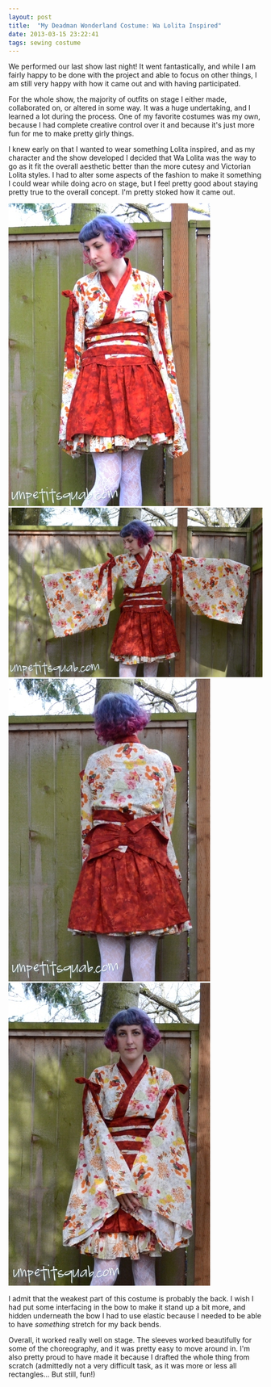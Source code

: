 ```yaml
---
layout: post
title:  "My Deadman Wonderland Costume: Wa Lolita Inspired"
date: 2013-03-15 23:22:41
tags: sewing costume
---
```

We performed our last show last night! It went fantastically, and while I am fairly happy to be done with the project and able to focus on other things, I am still very happy with how it came out and with having participated.

For the whole show, the majority of outfits on stage I either made, collaborated on, or altered in some way. It was a huge undertaking, and I learned a lot during the process. One of my favorite costumes was my own, because I had complete creative control over it and because it's just more fun for me to make pretty girly things.

I knew early on that I wanted to wear something Lolita inspired, and as my character and the show developed I decided that Wa Lolita was the way to go as it fit the overall aesthetic better than the more cutesy and Victorian Lolita styles. I had to alter some aspects of the fashion to make it something I could wear while doing acro on stage, but I feel pretty good about staying pretty true to the overall concept. I'm pretty stoked how it came out.

![wa-lolita07](/uploads/2013/03/wa-lolita07.jpg)
![wa-lolita04](/uploads/2013/03/wa-lolita04.jpg)
![wa-lolita05](/uploads/2013/03/wa-lolita05.jpg)
![wa-lolita06](/uploads/2013/03/wa-lolita06.jpg)

I admit that the weakest part of this costume is probably the back. I wish I had put some interfacing in the bow to make it stand up a bit more, and hidden underneath the bow I had to use elastic because I needed to be able to have _something_ stretch for my back bends.

Overall, it worked really well on stage. The sleeves worked beautifully for some of the choreography, and it was pretty easy to move around in. I'm also pretty proud to have made it because I drafted the whole thing from scratch (admittedly not a very difficult task, as it was more or less all rectangles... But still, fun!)
